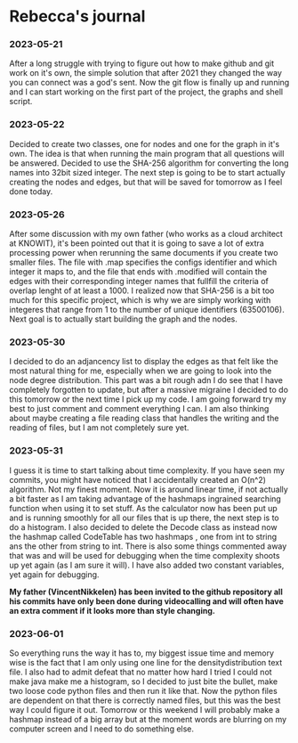# Rebecca's journal

### 2023-05-21

After a long struggle with trying to figure out how to make github and git work on it's own, the simple solution that after 2021 they changed the way you can connect was a god's sent. Now the git flow is finally up and running and I can start working on the first part of the project, the graphs and shell script.

### 2023-05-22

Decided to create two classes, one for nodes and one for the graph in it's own. The idea is that when running the main program that all questions will be answered. Decided to use the SHA-256 algorithm for converting the long names into 32bit sized integer. The next step is going to be to start actually creating the nodes and edges, but that will be saved for tomorrow as I feel done today.

### 2023-05-26

After some discussion with my own father (who works as a cloud architect at KNOWIT), it's been pointed out that it is going to save a lot of extra processing power when rerunning the same documents if you create two smaller files. The file with .map specifies the configs identifier and which integer it maps to, and the file that ends with .modified will contain the edges with their corresponding integer names that fullfill the criteria of overlap lenght of at least a 1000. I realized now that SHA-256 is a bit too much for this specific project, which is why we are simply working with integeres that range from 1 to the number of unique identifiers (63500106). Next goal is to actually start building the graph and the nodes. 

### 2023-05-30

I decided to do an adjancency list to display the edges as that felt like the most natural thing for me, especially when we are going to look into the node degree distribution. This part was a bit rough adn I do see that I have completely forgotten to update, but after a massive migraine I decided to do this tomorrow or the next time I pick up my code. I am going forward try my best to just comment and comment everything I can. I am also thinking about maybe creating a file reading class that handles the writing and the reading of files, but I am not completely sure yet.


### 2023-05-31

I guess it is time to start talking about time complexity. If you have seen my commits, you might have noticed that I accidentally created an O(n^2) algorithm. Not my finest moment. Now it is around linear time, if not actually a bit faster as I am taking advantage of the hashmaps ingrained searching function when using it to set stuff. As the calculator now has been put up and is running smoothly for all our files that is up there, the next step is to do a histogram. I also decided to delete the Decode class as instead now the hashmap called CodeTable has two hashmaps , one from int to string ans the other from string to int. There is also some things commented away that was and will be used for debugging when the time complexity shoots up yet again (as I am sure it will). I have also added two constant variables, yet again for debugging.

**My father (VincentNikkelen) has been invited to the github repository all his commits have only been done during videocalling and will often have an extra comment if it looks more than style changing.**

### 2023-06-01

So everything runs the way it has to, my biggest issue time and memory wise is the fact that I am only using one line for the densitydistribution text file. I also had to admit defeat that no matter how hard I tried I could not make java make me a histogram, so I decided to just bite the bullet, make two loose code python files and then run it like that. Now the python files are dependent on that there is correctly named files, but this was the best way I could figure it out. Tomorrow or this weekend I will probably make a hashmap instead of a big array but at the moment words are blurring on my computer screen and I need to do something else.
